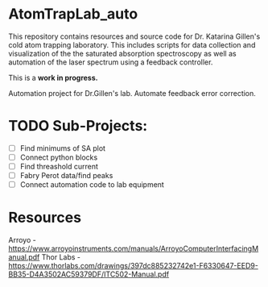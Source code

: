 # AtomTrapLab_auto
This repository contains resources and source code for Dr. Katarina Gillen's
cold atom trapping laboratory. This includes scripts for data collection and
visualization of the the saturated absorption spectroscopy as well as automation
of the laser spectrum using a feedback controller.

This is a **work in progress.**

Automation project for Dr.Gillen's lab. Automate feedback error correction.

# TODO Sub-Projects:
- [ ] Find minimums of SA plot
- [ ] Connect python blocks
- [ ] Find threashold current
- [ ] Fabry Perot data/find peaks
- [ ] Connect automation code to lab equipment
# Resources
Arroyo - https://www.arroyoinstruments.com/manuals/ArroyoComputerInterfacingManual.pdf 
Thor Labs - https://www.thorlabs.com/drawings/397dc885232742e1-F6330647-EED9-BB35-D4A3502AC59379DF/ITC502-Manual.pdf
